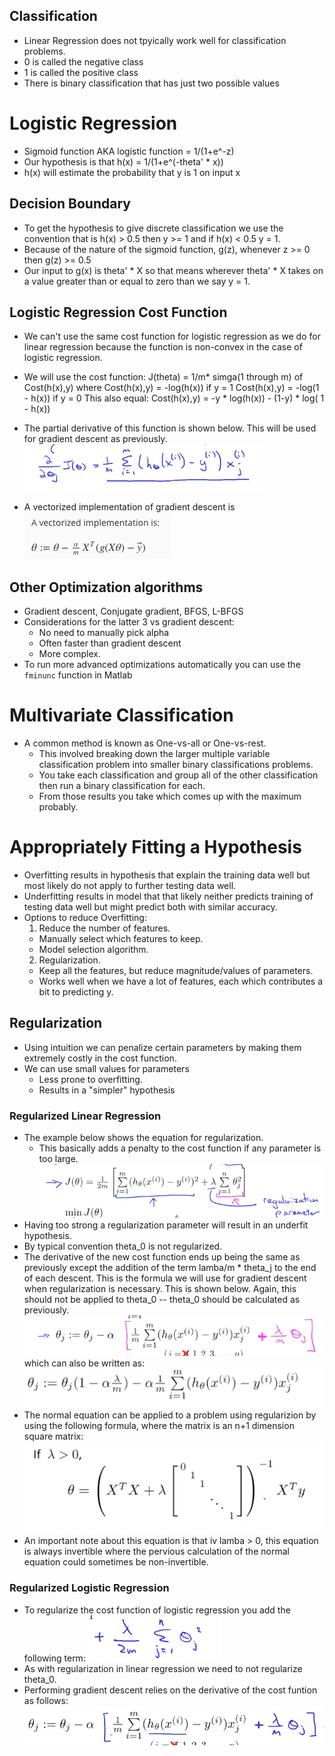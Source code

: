 ## Classification
- Linear Regression does not tpyically work well for classification problems.
- 0 is called the negative class
- 1 is called the positive class
- There is binary classification that has just two possible values

# Logistic Regression
- Sigmoid function AKA logistic function = 1/(1+e^-z)
- Our hypothesis is that h(x) = 1/(1+e^(-theta' * x))
- h(x) will estimate the probability that y is 1 on input x

## Decision Boundary
- To get the hypothesis to give discrete classification we use the convention that is h(x) > 0.5 then y >= 1 and if h(x) < 0.5 y = 1.
- Because of the nature of the sigmoid function, g(z), whenever z >= 0 then g(z) >= 0.5
- Our input to g(x) is theta' * X so that means wherever theta' * X takes on a value greater than or equal to zero than we say y = 1.

## Logistic Regression Cost Function
- We can't use the same cost function for logistic regression as we do for linear regression because the function is non-convex in the case of logistic regression.
- We will use the cost function:
  J(theta) = 1/m* simga(1 through m) of Cost(h(x),y)
  where
  Cost(h(x),y) = -log(h(x)) if y = 1
  Cost(h(x),y) = -log(1 - h(x)) if y = 0
  This also equal:
  Cost(h(x),y) = -y * log(h(x)) - (1-y) * log( 1 - h(x))

- The partial derivative of this function is shown below. This will be used for gradient descent as previously.
![](assets/Week3Notes-39192.png)
- A vectorized implementation of gradient descent is
![](assets/Week3Notes-f232b.png)

## Other Optimization algorithms
- Gradient descent, Conjugate gradient, BFGS, L-BFGS
- Considerations for the latter 3 vs gradient descent:
  - No need to manually pick alpha
  - Often faster than gradient descent
  - More complex.
- To run more advanced optimizations automatically you can use the `fminunc` function in Matlab

# Multivariate Classification
- A common method is known as One-vs-all or One-vs-rest.
  - This involved breaking down the larger multiple variable classification problem into smaller binary classifications problems.
  - You take each classification and group all of the other classification then run a binary classification for each.
  - From those results you take which comes up with the maximum probably.

# Appropriately Fitting a Hypothesis
- Overfitting results in hypothesis that explain the training data well but most likely do not apply to further testing data well.
- Underfitting results in model that that likely neither predicts training of testing data well but might predict both with similar accuracy.
- Options to reduce Overfitting:
  1. Reduce the number of features.
    - Manually select which features to keep.
    - Model selection algorithm.
  2. Regularization.
    - Keep all the features, but reduce magnitude/values of parameters.
    - Works well when we have a lot of features, each which contributes a bit to predicting y.
## Regularization
- Using intuition we can penalize certain parameters by making them extremely costly in the cost function.
- We can use small values for parameters
  - Less prone to overfitting.
  - Results in a "simpler" hypothesis

### Regularized Linear Regression
  - The example below shows the equation for regularization.
    - This basically adds a penalty to the cost function if any parameter is too large.
![](assets/Week3Notes-ba4b3.png)
- Having too strong a regularization parameter will result in an underfit hypothesis.
- By typical convention theta_0 is not regularized.
- The derivative of the new cost function ends up being the same as previously except the addition of the term lamba/m * theta_j to the end of each descent. This is the formula we will use for gradient descent when regularization is necessary. This is shown below. Again, this should not be applied to theta_0 -- theta_0 should be calculated as previously.
  ![](assets/Week3Notes-e5f87.png)
  which can also be written as:
![](assets/Week3Notes-731ee.png)
- The normal equation can be applied to a problem using regularizion by using the following formula, where the matrix is an n+1 dimension square matrix:
![](assets/Week3Notes-6f853.png)
- An important note about this equation is that iv lamba > 0, this equation is always invertible where the pervious calculation of the normal equation could sometimes be non-invertible.

### Regularized Logistic Regression
- To regularize the cost function of logistic regression you add the following term:
![](assets/Week3Notes-b881e.png)
- As with regularization in linear regression we need to not regularize theta_0.
- Performing gradient descent relies on the derivative of the cost funtion as follows:
![](assets/Week3Notes-7a975.png)
